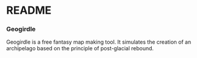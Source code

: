 # README

### Geogirdle

Geogirdle is a free fantasy map making tool. It simulates the creation of an archipelago based on the principle of post-glacial rebound.
